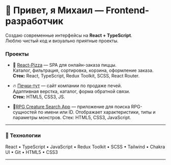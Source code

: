 # 👋 Привет, я Михаил — Frontend-разработчик

Создаю современные интерфейсы на **React + TypeScript**.  
Люблю чистый код и визуально приятные проекты.

### Проекты

- 🍕 [React-Pizza](https://github.com/AugustCoonCat/React-Pizza) — SPA для онлайн-заказа пиццы.  
  Каталог, фильтрация, сортировка, корзина, оформление заказа.  
  **Стек:** React, TypeScript, Redux Toolkit, SCSS, React Router.

- 🔥 [Печки-тут](https://pechki-tut.ru/) — сайт компании по продаже печей.  
  Адаптивная верстка, каталог, форма обратной связи.  
  **Стек:** HTML5, CSS3, JS.
- 🐉[RPG Creature Search App](https://github.com/AugustCoonCat/rpg-creature-search-app)  — приложение для поиска
 RPG-сущностей по имени или ID.
Отображает характеристики, типы и параметры монстров.
Стек: HTML5, CSS3, JavaScript.

---

### 🧩 Технологии

React • TypeScript • JavaScript • Redux Toolkit • SCSS • Tailwind • Chakra UI • Git • HTML5 • CSS3

---


